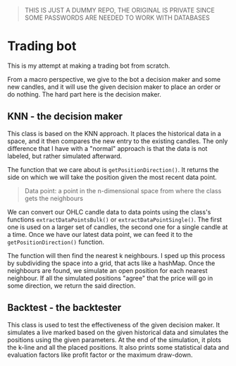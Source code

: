 > THIS IS JUST A DUMMY REPO, THE ORIGINAL IS PRIVATE SINCE SOME PASSWORDS ARE NEEDED TO WORK WITH DATABASES


# Trading bot

This is my attempt at making a trading bot from scratch. 

From a macro perspective, we give to the bot a decision maker and some new candles, and it will use the given decision
maker to place an order or do nothing. The hard part here is the decision maker.

## KNN - the decision maker

This class is based on the KNN approach. It places the historical data in a space, and it then compares the new entry to
the existing candles. The only difference that I have with a "normal" approach is that the data is not labeled, but
rather simulated afterward.

The function that we care about is `getPositionDirection()`. It returns the side on which we will take the position
given the most recent data point.

> Data point: a point in the n-dimensional space from where the class gets the neighbours

We can convert our OHLC candle data to data points using the class's functions `extractDataPointsBulk()` or
`extractDataPointSingle()`. The first one is used on a larger set of candles, the second one for a single candle at a
time. Once we have our latest data point, we can feed it to the `getPositionDirection()` function.

The function will then find the nearest k neighbours. I sped up this process by subdividing the space into a grid, that
acts like a hashMap. Once the neighbours are found, we simulate an open position for each nearest neighbour. If all the
simulated positions "agree" that the price will go in some direction, we return the said direction.


## Backtest - the backtester

This class is used to test the effectiveness of the given decision maker. It simulates a live marked based on the given
historical data and simulates the positions using the given parameters. At the end of the simulation, it plots the
k-line and all the placed positions. It also prints some statistical data and evaluation factors like profit factor or
the maximum draw-down.